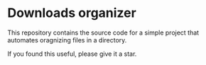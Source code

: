 # Downloads organizer

This repository contains the source code for a simple project that automates oragnizing files in a directory.

If you found this useful, please give it a star.